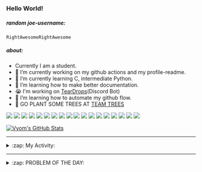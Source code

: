 ### Hello World!

##### random joe-username:
<!--DON'T REMOVE-->
<!--username:START-->
    RightAwesomeRightAwesome
<!--username:END-->


##### about:
- Currently I am a student.
- 🔭 I’m currently working on my github actions and my profile-readme. 
- 🌱 I’m currently learning C, intermediate Python.
- 🌱 I’m learning how to make better documentation.
- 😭 I'm working on [TearDrops](https://github.com/Vyvy-vi/TearDrops)(Discord Bot)
- 🌱 I’m learning how to automate my github flow.
- 🌱 GO PLANT SOME TREES AT [TEAM TREES](https://teamtrees.org/)

![](https://img.shields.io/badge/Editor-Vim-informational?style=flat&logo=Editor&logoColor=white&color=2bbc8a)
![](https://img.shields.io/badge/Editor-VScode-informational?style=flat&logo=<LOGO_NAME>&logoColor=white&color=2bbc8a)
![](https://img.shields.io/badge/OS-MacOS-informational?style=flat&logo=<LOGO_NAME>&logoColor=white&color=2bbc8a)
![](https://img.shields.io/badge/OS-Fedora-informational?style=flat&logo=<LOGO_NAME>&logoColor=white&color=2bbc8a)
![](https://img.shields.io/badge/OS-Ubuntu-informational?style=flat&logo=<LOGO_NAME>&logoColor=white&color=2bbc8a)
![](https://img.shields.io/badge/Tools-mysql-informational?style=flat&logo=<LOGO_NAME>&logoColor=white&color=2bbc8a)
![](https://img.shields.io/badge/Tools-MongoDB-informational?style=flat&logo=<LOGO_NAME>&logoColor=white&color=2bbc8a)
![](https://img.shields.io/badge/Tools-DiscordAPI-informational?style=flat&logo=<LOGO_NAME>&logoColor=white&color=2bbc8a)
![](https://img.shields.io/badge/Tools-GoogleAPIs-informational?style=flat&logo=<LOGO_NAME>&logoColor=white&color=2bbc8a)
![](https://img.shields.io/badge/Tools-ScikitLearn-informational?style=flat&logo=<LOGO_NAME>&logoColor=white&color=2bbc8a)
![](https://img.shields.io/badge/Tools-json-informational?style=flat&logo=<LOGO_NAME>&logoColor=white&color=2bbc8a)
![](https://img.shields.io/badge/Tools-Metasploit-informational?style=flat&logo=<LOGO_NAME>&logoColor=white&color=2bbc8a)
![](https://img.shields.io/badge/Shell-zsh-informational?style=flat&logo=<LOGO_NAME>&logoColor=white&color=2bbc8a)
![](https://img.shields.io/badge/Code-Python-informational?style=flat&logo=<LOGO_NAME>&logoColor=white&color=2bbc8a)
![](https://img.shields.io/badge/Code-Ruby-informational?style=flat&logo=<LOGO_NAME>&logoColor=white&color=2bbc8a)
![](https://img.shields.io/badge/Code-Processing-informational?style=flat&logo=<LOGO_NAME>&logoColor=white&color=2bbc8a)
![](https://img.shields.io/badge/Code-Arduino-informational?style=flat&logo=<LOGO_NAME>&logoColor=white&color=2bbc8a)
![](https://img.shields.io/badge/Graphics-Blender-informational?style=flat&logo=<LOGO_NAME>&logoColor=white&color=2bbc8a)

<a href="https://github.com/Vyvy-vi/Vyvy-vi">
  <img align="center" src="https://profile-readme-git-master.vyvy-vi.vercel.app/api?username=Vyvy-vi&show_icons=true&line_height=27&count_private=true&title_color=ffffff&text_color=c9cacc&icon_color=2bbc8a&bg_color=1d1f21" alt="Vyom's GitHub Stats" />
</a>

---
<details>
  <summary>:zap: My Activity:</summary>
  
<!--START_SECTION:waka-->
![Profile Views](http://img.shields.io/badge/Profile%20Views-29-blue)

**I'm an Early 🐤** 

```text
🌞 Morning    67 commits     ███████████░░░░░░░░░░░░░░   46.21% 
🌆 Daytime    26 commits     ████░░░░░░░░░░░░░░░░░░░░░   17.93% 
🌃 Evening    37 commits     ██████░░░░░░░░░░░░░░░░░░░   25.52% 
🌙 Night      15 commits     ██░░░░░░░░░░░░░░░░░░░░░░░   10.34%

```
📅 **I'm Most Productive on Monday** 

```text
Monday       42 commits     ███████░░░░░░░░░░░░░░░░░░   28.97% 
Tuesday      14 commits     ██░░░░░░░░░░░░░░░░░░░░░░░   9.66% 
Wednesday    11 commits     ██░░░░░░░░░░░░░░░░░░░░░░░   7.59% 
Thursday     12 commits     ██░░░░░░░░░░░░░░░░░░░░░░░   8.28% 
Friday       21 commits     ███░░░░░░░░░░░░░░░░░░░░░░   14.48% 
Saturday     23 commits     ████░░░░░░░░░░░░░░░░░░░░░   15.86% 
Sunday       22 commits     ███░░░░░░░░░░░░░░░░░░░░░░   15.17%

```


📊 **This Week I Spent My Time On** 

```text
🔥 Editors: 
Vim                      13 hrs 51 mins      ████████████████████░░░░░   82.34% 
VS Code                  2 hrs 36 mins       ████░░░░░░░░░░░░░░░░░░░░░   15.55% 
CLion                    21 mins             ░░░░░░░░░░░░░░░░░░░░░░░░░   2.11%

🐱‍💻 Projects: 
Unknown Project          5 hrs 58 mins       ████████░░░░░░░░░░░░░░░░░   35.49% 
TearDrops                2 hrs 16 mins       ███░░░░░░░░░░░░░░░░░░░░░░   13.5% 
EddieBot                 2 hrs 13 mins       ███░░░░░░░░░░░░░░░░░░░░░░   13.2% 
XII-CS-pracs             1 hr 21 mins        ██░░░░░░░░░░░░░░░░░░░░░░░   8.04% 
another-discord-bot      1 hr 13 mins        █░░░░░░░░░░░░░░░░░░░░░░░░   7.27%

💻 Operating System: 
Mac                      15 hrs 26 mins      ███████████████████████░░   91.81% 
Linux                    1 hr 22 mins        ██░░░░░░░░░░░░░░░░░░░░░░░   8.19%

```

**I Mostly Code in Python** 

```text
Python                   27 repos            ███████████████████░░░░░░   77.14% 
HTML                     2 repos             █░░░░░░░░░░░░░░░░░░░░░░░░   5.71% 
Processing               1 repo              ░░░░░░░░░░░░░░░░░░░░░░░░░   2.86% 
Swift                    1 repo              ░░░░░░░░░░░░░░░░░░░░░░░░░   2.86% 
JavaScript               1 repo              ░░░░░░░░░░░░░░░░░░░░░░░░░   2.86%

```



<!--END_SECTION:waka-->
</details>

---
<details>
  <summary>:zap: PROBLEM OF THE DAY:</summary>
    #TODO
<!--QOTD:START-->
<!--QOTD:END-->
</details>


